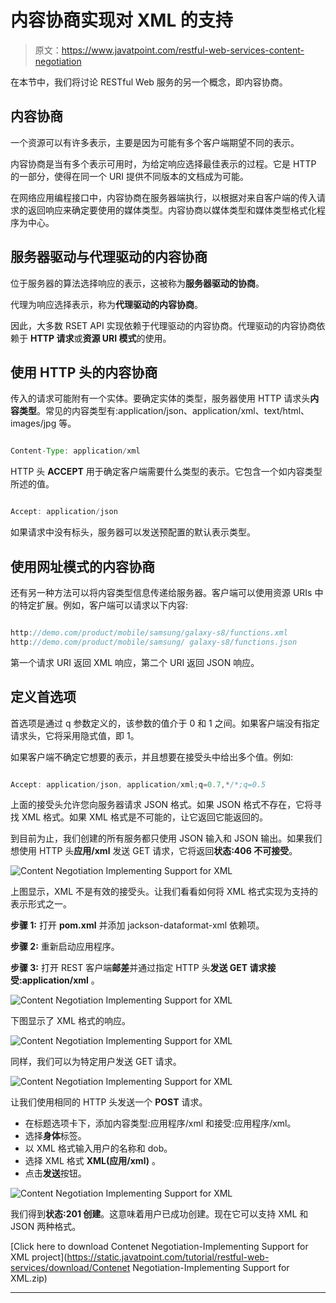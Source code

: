 # 内容协商实现对 XML 的支持

> 原文：<https://www.javatpoint.com/restful-web-services-content-negotiation>

在本节中，我们将讨论 RESTful Web 服务的另一个概念，即内容协商。

## 内容协商

一个资源可以有许多表示，主要是因为可能有多个客户端期望不同的表示。

内容协商是当有多个表示可用时，为给定响应选择最佳表示的过程。它是 HTTP 的一部分，使得在同一个 URI 提供不同版本的文档成为可能。

在网络应用编程接口中，内容协商在服务器端执行，以根据对来自客户端的传入请求的返回响应来确定要使用的媒体类型。内容协商以媒体类型和媒体类型格式化程序为中心。

## 服务器驱动与代理驱动的内容协商

位于服务器的算法选择响应的表示，这被称为**服务器驱动的协商**。

代理为响应选择表示，称为**代理驱动的内容协商**。

因此，大多数 RSET API 实现依赖于代理驱动的内容协商。代理驱动的内容协商依赖于 **HTTP 请求**或**资源 URI 模式**的使用。

## 使用 HTTP 头的内容协商

传入的请求可能附有一个实体。要确定实体的类型，服务器使用 HTTP 请求头**内容类型**。常见的内容类型有:application/json、application/xml、text/html、images/jpg 等。

```java

Content-Type: application/xml

```

HTTP 头 **ACCEPT** 用于确定客户端需要什么类型的表示。它包含一个如内容类型所述的值。

```java

Accept: application/json

```

如果请求中没有标头，服务器可以发送预配置的默认表示类型。

## 使用网址模式的内容协商

还有另一种方法可以将内容类型信息传递给服务器。客户端可以使用资源 URIs 中的特定扩展。例如，客户端可以请求以下内容:

```java

http://demo.com/product/mobile/samsung/galaxy-s8/functions.xml
http://demo.com/product/mobile/samsung/ galaxy-s8/functions.json 

```

第一个请求 URI 返回 XML 响应，第二个 URI 返回 JSON 响应。

## 定义首选项

首选项是通过 q 参数定义的，该参数的值介于 0 和 1 之间。如果客户端没有指定请求头，它将采用隐式值，即 1。

如果客户端不确定它想要的表示，并且想要在接受头中给出多个值。例如:

```java

Accept: application/json, application/xml;q=0.7,*/*;q=0.5

```

上面的接受头允许您向服务器请求 JSON 格式。如果 JSON 格式不存在，它将寻找 XML 格式。如果 XML 格式是不可能的，让它返回它能返回的。

到目前为止，我们创建的所有服务都只使用 JSON 输入和 JSON 输出。如果我们想使用 HTTP 头**应用/xml** 发送 GET 请求，它将返回**状态:406 不可接受**。

![Content Negotiation Implementing Support for XML](../img/2f308ddb10123f2b7287652c63b20bd5.png)

上图显示，XML 不是有效的接受头。让我们看看如何将 XML 格式实现为支持的表示形式之一。

**步骤 1:** 打开 **pom.xml** 并添加 jackson-dataformat-xml 依赖项。

**步骤 2:** 重新启动应用程序。

**步骤 3:** 打开 REST 客户端**邮差**并通过指定 HTTP 头**发送 **GET** 请求接受:application/xml** 。

![Content Negotiation Implementing Support for XML](../img/fff7e53998219bc4f811119d63f3c757.png)

下图显示了 XML 格式的响应。

![Content Negotiation Implementing Support for XML](../img/3acf684c84b0b149fb668954ed9860f0.png)

同样，我们可以为特定用户发送 GET 请求。

![Content Negotiation Implementing Support for XML](../img/c476ba740b5d80210b5c325f13835caa.png)

让我们使用相同的 HTTP 头发送一个 **POST** 请求。

*   在标题选项卡下，添加内容类型:应用程序/xml 和接受:应用程序/xml。
*   选择**身体**标签。
*   以 XML 格式输入用户的名称和 dob。
*   选择 XML 格式 **XML(应用/xml)** 。
*   点击**发送**按钮。

![Content Negotiation Implementing Support for XML](../img/1c8fcb93c208249604ac73b497f45752.png)

我们得到**状态:201 创建**。这意味着用户已成功创建。现在它可以支持 XML 和 JSON 两种格式。

[Click here to download Contenet Negotiation-Implementing Support for XML project](https://static.javatpoint.com/tutorial/restful-web-services/download/Contenet Negotiation-Implementing Support for XML.zip)

* * *